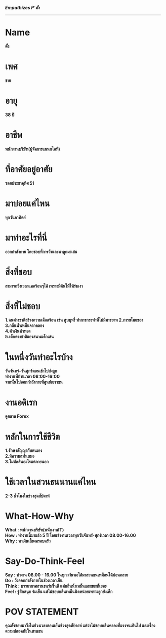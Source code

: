 ***Empathizes P'ตั้ง***
<hr>

# Name
__ตั้ง__
# เพศ  
__ชาย__
# อายุ
__38 ปี__
# อาชีพ 
__พนักงานบริษัท(ผู้จัดการแผนกไอที)__
# ที่อาศัยอยู่อาศัย 
__ซอยประชาอุทิศ 51__ 

# มาบ่อยแค่ไหน 
__ทุกวันอาทิตย์__ 

# มาทำอะไรที่นี่ 
__ออกกำลังกาย โดยชอบที่การวิ่งและพาลูกมาเล่น__

# สิ่งที่ชอบ
__สามารถวิ่งเวลาแดดร้อนๆได้ เพราะมีต้นไม้ให้ร่มเงา__  

# สิ่งที่ไม่ชอบ 
__1.คนต่างชาติสร้างความเดือดร้อน เช่น สูบบุหรี่ ทำการกระทำที่ไม่มีมารยาท__ 
__2.การขโมยของ__  
__3.กลิ่นน้ำเหม็นจากคลอง__   
__4.ตัวเงินตัวทอง__  
__5.เด็กต่างชาติแย่งสนามเด็กเล่น__  

# ในหนึ่งวันทำอะไรบ้าง  
__วันจันทร์-วันศุกร์ตอนเช้าไปส่งลูก__  
__ทำงานที่บ้านเวลา 08:00-16:00__  
__จากนั้นไปออกกำลังกายที่ศูนย์เยาวชน__  

# งานอดิเรก 
__ดูตลาด Forex__  

# หลักในการใช้ชีวิต 
__1.รักษาสัญญากับตนเอง__   
__2.มีความสม่ำเสมอ__  
__3.ไม่ตัดสินอะไรแต่ภายนอก__  

# ใช้เวลาในสวนธนนานแค่ไหน
__2-3 ชั่วโมงในช่วงสุดสัปดาห์__

# What-How-Why
__What : พนักงานบริษัท(พนักงานIT)__  
__How : ทำงานนี้มาแล้ว 5 ปี โดยเข้างานเวลาทุกวันจันทร์-ศุกร์เวลา 08.00-16.00__  
__Why : หาเงินเลี้ยงครอบครัว__  

# Say-Do-Think-Feel
__Say : ทำงาน 08.00 - 16.00 ในทุกววันพอได้มาสวนธนเหมือนได้ผ่อนคลาย__  
__Do : วิ่งออกกำลังกายในช่วงเวลาเย็น__  
__Think : บรรยากาศสานธนร่มรื่นดี แต่กลิ่นน้ำเหม็นและขยะก็เยอะ__  
__Feel : รู้สึกสนุก ร่มเย็น แต่ไม่ชอบกลิ่นเหม็นนิดหน่อยเพราะลูกยังเด็ก__  

# POV STATEMENT
__คุณตั้งชอบมาวิ่งในช่วงเวลาตอนเย็นช่วงสุดสัปดาห์ แต่ว่าไม่ชอบกลิ่นคลองที่แรงจนเกินไป และเรื่องความปลอดภัยในสานธน__
